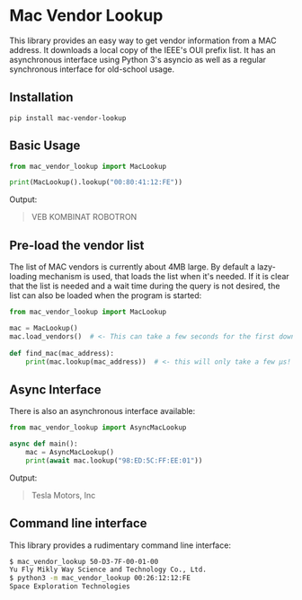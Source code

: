 Mac Vendor Lookup
=================

This library provides an easy way to get vendor information from a MAC address. It downloads a local copy of the IEEE's
OUI prefix list. It has an asynchronous interface using Python 3's asyncio as well as a regular synchronous interface
for old-school usage.

## Installation

    pip install mac-vendor-lookup

## Basic Usage

```python
from mac_vendor_lookup import MacLookup

print(MacLookup().lookup("00:80:41:12:FE"))
```

Output:

> VEB KOMBINAT ROBOTRON

## Pre-load the vendor list

The list of MAC vendors is currently about 4MB large. By default a lazy-loading mechanism is used,
that loads the list when it's needed. If it is clear that the list is needed and a wait time during the 
query is not desired, the list can also be loaded when the program is started:

```python
from mac_vendor_lookup import MacLookup

mac = MacLookup()
mac.load_vendors()  # <- This can take a few seconds for the first download
    
def find_mac(mac_address):
    print(mac.lookup(mac_address))  # <- this will only take a few µs!

```

## Async Interface

There is also an asynchronous interface available:

```python
from mac_vendor_lookup import AsyncMacLookup

async def main():
    mac = AsyncMacLookup()
    print(await mac.lookup("98:ED:5C:FF:EE:01"))
```

Output:

> Tesla Motors, Inc

## Command line interface

This library provides a rudimentary command line interface:

```bash
$ mac_vendor_lookup 50-D3-7F-00-01-00
Yu Fly Mikly Way Science and Technology Co., Ltd.
$ python3 -m mac_vendor_lookup 00:26:12:12:FE
Space Exploration Technologies
```

